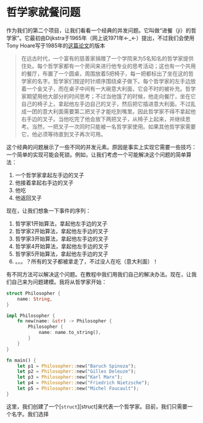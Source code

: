 # 哲学家就餐问题
作为我们的第二个项目，让我们看看一个经典的并发问题。它叫做“进餐（ji）的哲学家”。它最初由Dijkstra于1965年（网上说1971年←_←）提出，不过我们会使用Tony Hoare写于1985年的[这篇论文](http://www.usingcsp.com/cspbook.pdf)的版本

> 在远古时代，一个富有的慈善家捐赠了一个学院来为5名知名的哲学家提供住处。每个哲学家都有一个房间来进行他专业的思考活动；这也有一个共用的餐厅，布置了一个圆桌，周围放着5把椅子，每一把都标出了坐在这的哲学家的名字。哲学家们按逆时针顺序围绕桌子做下。每个哲学家的左手边放着一个金叉子，而在桌子中间有一大碗意大利面，它会不时的被补充。哲学家期望用他大部分的时间思考；不过当他饿了的时候，他走向餐厅，坐在它自己的椅子上，拿起他左手边自己的叉子，然后把它插进意大利面。不过乱成一团的意大利面需要第二把叉子才能吃到嘴里。因此哲学家不得不拿起他右手边的叉子。当他吃完了他会放下两把叉子，从椅子上起来，并继续思考。当然，一把叉子一次同时只能被一名哲学家使用。如果其他哲学家需要它，他必须等待直到叉子再次可用。

这个经典的问题展示了一些不同的并发元素。原因是事实上实现它需要一些技巧：一个简单的实现可能会死锁。例如，让我们考虑一个可能解决这个问题的简单算法：

1. 一个哲学家拿起左手边的叉子
2. 他接着拿起右手边的叉子
3. 他吃
4. 他返回叉子

现在，让我们想象一下事件的序列：

1. 哲学家1开始算法，拿起他左手边的叉子
2. 哲学家2开始算法，拿起他左手边的叉子
3. 哲学家3开始算法，拿起他左手边的叉子
4. 哲学家4开始算法，拿起他左手边的叉子
5. 哲学家5开始算法，拿起他左手边的叉子
6. 。。。？所有的叉子都被拿走了，不过没人在吃（意大利面）！

有不同方法可以解决这个问题。在教程中我们用我们自己的解决办法。现在，让我们自己来为问题建模。我将从哲学家开始：

```rust
struct Philosopher {
    name: String,
}

impl Philosopher {
    fn new(name: &str) -> Philosopher {
        Philosopher {
            name: name.to_string(),
        }
    }
}

fn main() {
    let p1 = Philosopher::new("Baruch Spinoza");
    let p2 = Philosopher::new("Gilles Deleuze");
    let p3 = Philosopher::new("Karl Marx");
    let p4 = Philosopher::new("Friedrich Nietzsche");
    let p5 = Philosopher::new("Michel Foucault");
}
```

这里，我们创建了一个[`struct`][struct]来代表一个哲学家。目前，我们只需要一个名字。我们选择
